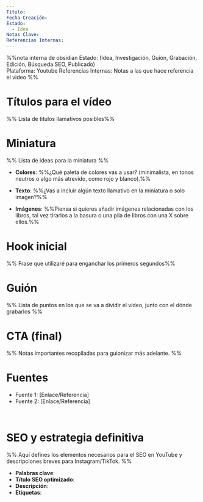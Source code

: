 ```yaml
---
Título: 
Fecha Creación: 
Estado:
  - Idea
Notas Clave: 
Referencias Internas:
---
```


%%nota interna de obsidian
Estado: (Idea, Investigación, Guión, Grabación, Edición, Búsqueda SEO, Publicado)  
Plataforma:  Youtube
Referencias Internas: Notas a las que hace referencia el video
%%


# Títulos para el vídeo
%% Lista de titulos llamativos posibles%% 





# Miniatura
%% Lista de ideas para la miniatura %%

-  **Colores**: 
%%¿Qué paleta de colores vas a usar? (minimalista, en tonos neutros o algo más atrevido, como rojo y blanco).%%

- **Texto**: 
%%¿Vas a incluir algún texto llamativo en la miniatura o solo imagen?%%

- **Imágenes**: 
%%Piensa si quieres añadir imágenes relacionadas con los libros, tal vez tirarlos a la basura o una pila de libros con una X sobre ellos.%%




# Hook inicial
%% Frase que utilizaré para enganchar los primeros segundos%% 





# Guión
%% Lista de puntos en los que se va a dividir el vídeo, junto con el dónde grabarlos %%





# CTA (final)
%% Notas importantes recopiladas para guionizar más adelante. %%

# Fuentes  
- Fuente 1: [Enlace/Referencia]  
- Fuente 2: [Enlace/Referencia]  




<br>

# SEO y estrategia  definitiva
%% Aquí defines los elementos necesarios para el SEO en YouTube y descripciones breves para Instagram/TikTok. %%

- **Palabras clave**:  
- **Título SEO optimizado**:  
- **Descripción**:  
- **Etiquetas**:  

